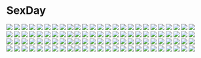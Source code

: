 # SexDay
![](https://konachan.com/image/8d3b2ce003d962e2cbe91f0a11e87ac0/Konachan.com%20-%20126460%20animal%20bird%20hakuryuu_%28character%29%20inazuma_eleven_go%20scenic%20shuu_%28character%29%20tousaki_umiko.jpg)
![](https://konachan.com/image/5127c99d941cd16e5f245a79cd0196f3/Konachan.com%20-%20295620%20hatsune_miku%20imo_bouya%20instrument%20kneehighs%20school_uniform%20teddy_bear%20vocaloid.jpg)
![](https://konachan.com/jpeg/9a39410a362c1aeeac44af5db93083e2/Konachan.com%20-%20226683%20all_male%20aqua_eyes%20ball%20blonde_hair%20gloves%20hoodie%20male%20mmmaoh%20necklace%20pokemon%20short_hair%20spark_%28pokemon_go%29.jpg)
![](https://konachan.com/jpeg/b0f3a697af60b31405262fffb077399f/Konachan.com%20-%20241426%20amazakura_misaki%20blush%20braids%20breasts%20brown_hair%20game_cg%20hiten_goane_ryu%20kazu_kakao%20male%20mizusawa_sayaka%20navel%20nipples%20nude%20pink_eyes%20ribbons%20trap.jpg)
![](https://konachan.com/image/1d938f436e0b114eb53399502a1ea56f/Konachan.com%20-%20206498%20bed%20blonde_hair%20blush%20clownpiece%20hat%20long_hair%20pantyhose%20qunqing%20red_eyes%20touhou.jpg)
![](https://konachan.com/image/957673e5752f13c6d4abcf1471910ad6/Konachan.com%20-%2078505%20amino_dopple%20clouds%20flowers%20hatsune_miku%20sky%20twintails%20umbrella%20vocaloid.jpg)
![](https://konachan.com/image/86192a8ea48d308428a852204f69abc3/Konachan.com%20-%2015052%20flcl%20haruhara_haruko.jpg)
![](https://konachan.com/jpeg/c69aa93f4a38f83725e6650640e0b1b4/Konachan.com%20-%20219875%20aqua_hair%20breasts%20cleavage%20clouds%20dress%20feathers%20headphones%20hyanna-natsu%20orange_eyes%20original%20short_hair%20sky%20summer_dress%20wings.jpg)
![](https://konachan.com/jpeg/c40fc3bc1368f933a532c5ed15684137/Konachan.com%20-%20150964%20aqua_eyes%20beach%20bikini%20blush%20bow%20breasts%20cameltoe%20candy%20cleavage%20game_cg%20group%20lollipop%20long_hair%20navel%20red_eyes%20red_hair%20ribbons%20swimsuit%20tree.jpg)
![](https://konachan.com/jpeg/09ad1b1dbe95992dc67c0ae004ced7a2/Konachan.com%20-%20183114%20building%20city%20flowers%20fujimiya_kaori%20hase_yuuki%20isshuukan_friends%20ribbons%20school_uniform%20skirt%20swordsouls%20tree.jpg)
![](https://konachan.com/image/ffb5106f1697b03d5ea924d3571cf391/Konachan.com%20-%20220296%20brown_hair%20gloves%20gun%20jay_xu%20original%20red_eyes%20twintails%20weapon.jpg)
![](https://konachan.com/jpeg/663c7a18489b495dd77bdb018b646845/Konachan.com%20-%20289623%20annin_doufu%20idolmaster%20idolmaster_cinderella_girls%20idolmaster_cinderella_girls_starlight_stage%20kurosaki_chitose.jpg)
![](https://konachan.com/image/f8292f498a242f5c6f769966f2485d91/Konachan.com%20-%2082748%20fantasy_earth_zero%20panties%20purple_eyes%20signed%20sword%20thighhighs%20underwear%20weapon%20white.jpg)
![](https://konachan.com/image/f42ab7434863e7e2be1c0da0e5ff4cf4/Konachan.com%20-%2083051%20brown_hair%20hakurei_reimu%20hinasaki%20japanese_clothes%20long_hair%20miko%20nopan%20red_eyes%20ribbons%20touhou%20wink.jpg)
![](https://konachan.com/image/d439e5e2fa66d217dafc5e09b17685be/Konachan.com%20-%2097619%20blonde_hair%20boots%20kagamine_rin%20short_hair%20snow%20vocaloid.jpg)
![](https://konachan.com/jpeg/f2acd185fd92350ddddad13f23f3f9f4/Konachan.com%20-%20307070%20cevio%20satou_sasara%20shiro_mayu%20white.jpg)
![](https://konachan.com/image/5f26ee4845811cc812659d581a8e4de0/Konachan.com%20-%20193567%20bikini%20breasts%20christmas%20cleavage%20headphones%20long_hair%20nitroplus%20pink_eyes%20pink_hair%20sonico%20super_sonico%20swimsuit%20thighhighs%20tsuji_santa.jpg)
![](https://konachan.com/image/2e376f020de2b2b6a7b5ea93f4f7be68/Konachan.com%20-%2036675%20all_male%20jyu_oh_sei%20male.jpg)
![](https://konachan.com/jpeg/fa792a0261f08b71651c22ae04467ea7/Konachan.com%20-%2058081%20ass%20hat%20loli%20miyashita_miki%20nipples%20nude%20thighhighs.jpg)
![](https://konachan.com/jpeg/a3747ba0c3e4c16f4c5b88011e060f47/Konachan.com%20-%20109621%20boots%20bow%20bra%20brown_hair%20horns%20ibuki_suika%20masiroke%20panties%20purple_eyes%20school_uniform%20thighhighs%20touhou%20underwear%20white.jpg)
![](https://konachan.com/jpeg/3d8e9e258ed751650aaac1275ac6b681/Konachan.com%20-%2082843%20blood%20busujima_saeko%20highschool_of_the_dead%20katana%20sword%20tea_%28nakenashi%29%20weapon.jpg)
![](https://konachan.com/image/5317f34f85af112b6923c32e78bcb79d/Konachan.com%20-%20194865%20black_hair%20blue_hair%20blush%20book%20brown_eyes%20cirno%20daiyousei%20fairy%20green_hair%20group%20hat%20leaves%20shameimaru_aya%20short_hair%20skirt%20touhou%20tree%20wings.jpg)
![](https://konachan.com/image/8036deed05c622c60764046729d5bc03/Konachan.com%20-%20101130%20all_male%20black_hair%20durarara%21%21%20headphones%20knife%20male%20ogipote%20orihara_izaya%20pink_eyes.jpg)
![](https://konachan.com/image/b20171e675bb6360e67b13c7f95b7cca/Konachan.com%20-%20162928%20akemi_homura%20gun%20mahou_shoujo_madoka_magica%20miki_sayaka%20moonknives%20pantyhose%20sakura_kyouko%20sword%20thighhighs%20weapon.jpg)
![](https://konachan.com/jpeg/05c765358bfbbade7474b02fa8b59795/Konachan.com%20-%20185203%20blonde_hair%20breasts%20cleavage%20open_shirt%20orange_eyes%20sakura-sou_no_pet_na_kanojo%20shiina_mashiro%20vector.jpg)
![](https://konachan.com/image/354ded5e2469cc8ee56c2b7b343e1371/Konachan.com%20-%20100786%20black_hair%20elsee_de_ruth_ima%20haqua_du_lot_herminium%20kami_nomi_zo_shiru_sekai%20megami%20purple_hair%20scan%20thighhighs.jpg)
![](https://konachan.com/image/8a9162528908ffbe055483b466665554/Konachan.com%20-%2070122%20harukaze_chiharu%20hayate_no_gotoku%20jpeg_artifacts.jpg)
![](https://konachan.com/image/dce97e53e48f017b630b65483fdfdc60/Konachan.com%20-%20189911%20empew%20mahou_shoujo_madoka_magica%20signed%20tomoe_mami.jpg)
![](https://konachan.com/image/d0d5cbf75f45ce46aa1ff4646b6c7f47/Konachan.com%20-%2029843%20disgaea%20laharl%20pointed_ears.jpg)
![](https://konachan.com/image/74827c7fb7bc23cc356fa86161b690b4/Konachan.com%20-%20170047%20aqua_hair%20blue_eyes%20blush%20elbow_gloves%20gloves%20long_hair%20miyazaki_byou%20navel%20original%20skirt%20staff%20thighhighs%20zettai_ryouiki.jpg)
![](https://konachan.com/image/0e41ac2ebf7ba85552c93d60d4c702c9/Konachan.com%20-%20276769%20animal%20bird%20blue_eyes%20boots%20braids%20brown_hair%20building%20clouds%20computer%20genzoman%20gloves%20grass%20long_hair%20male%20ponytail%20scenic%20signed%20sky%20sword%20weapon.jpg)
![](https://konachan.com/image/74b5cbdeea17222f033f3fb7a11c4f39/Konachan.com%20-%20169196%20aqua_eyes%20aqua_hair%20blonde_hair%20blue_eyes%20blush%20hatsune_miku%20headphones%20kagamine_rin%20long_hair%20pink_hair%20short_hair%20tattoo%20tie%20vocaloid%20wink%20yana_mori.jpg)
![](https://konachan.com/image/20703e301285abb80e6ce345fa133317/Konachan.com%20-%20172694%20brown_hair%20fatheng%20original%20purple_eyes.jpg)
![](https://konachan.com/image/1585e541c1bf544d19137f7415a3a95d/Konachan.com%20-%2083976%20dance_in_the_vampire_bund%20godees%20mina_tepes%20monochrome.jpg)
![](https://konachan.com/jpeg/4e9f960aadd456df9117326083d4a556/Konachan.com%20-%20254998%20ass%20bikini%20cameltoe%20frill%20game_cg%20koizumi_amane%20kurokawa_marin%20long_hair%20purple_eyes%20purple_hair%20ribbons%20swimsuit.jpg)
![](https://konachan.com/jpeg/2ec6b05c237ebf53c43b8700f4286662/Konachan.com%20-%2065560%20asakura_nanao%20chikotam%20daidouji_ryouko%20lyrical_lyric%20mikeou%20tagme%20takami_rin.jpg)
![](https://konachan.com/jpeg/2d9dad43f7bae01d9d466e3db91a09ca/Konachan.com%20-%20177818%20akatsuki_no_goei%20breasts%20brown_eyes%20brown_hair%20game_cg%20glasses%20nipples%20nude%20pussy%20short_hair%20syangrila%20tomose_shunsaku%20uncensored.jpg)
![](https://konachan.com/jpeg/b828f6aa862ba580d23a4a066df54483/Konachan.com%20-%20138658%20black_hair%20blonde_hair%20blue_eyes%20braids%20cher_erna%20game_cg%20gray_hair%20green_eyes%20group%20kimono%20ogura_minamo%20purple_eyes%20red_hair%20yashio_riho.jpg)
![](https://konachan.com/jpeg/bc05c4370878b178301480ef79f5965f/Konachan.com%20-%20242763%20ass%20blush%20bow%20breasts%20censored%20cum%20night%20nipples%20original%20panties%20penis%20pink_eyes%20pussy%20red_hair%20sayaka_otaku%20sex%20short_hair%20underwear.jpg)
![](https://konachan.com/jpeg/f2302fe4f008014398dd89a3b029afa6/Konachan.com%20-%20158819%20blue_eyes%20breasts%20drink%20imouto_paradise%20imouto_paradise_2%20itou_life%20japanese_clothes%20kimono%20moonstone_cherry%20nanase_momoka%20nipples%20pink_hair%20sake.jpg)
![](https://konachan.com/jpeg/7a818ed45b6cb79ef8ddf55b66cdc5b7/Konachan.com%20-%20144896%20blue_eyes%20blush%20clouds%20game_cg%20gray_hair%20imouto_no_katachi%20meta%20ruins%20short_hair%20shorts%20sky%20socks%20sphere%20tagme_%28artist%29.jpg)
![](https://konachan.com/image/4fe7806f19f8312c4908cbacca68fd18/Konachan.com%20-%20247054%202girls%20aqua_eyes%20aqua_hair%20bow%20building%20headband%20hiten_goane_ryu%20kimono%20long_hair%20orange_eyes%20shrine%20snow%20tree%20twintails%20watermark%20white_hair%20winter.jpg)
![](https://konachan.com/image/184bac6df4ec33790d784bd1df22e434/Konachan.com%20-%20264377%20animal_ears%20aqua_eyes%20bell%20black_hair%20catgirl%20choker%20dress%20gloves%20goth-loli%20kneehighs%20loli%20long_hair%20omoomomo%20original%20ribbons%20signed%20tail.jpg)
![](https://konachan.com/image/1212d01c0b8a6a384e8390a33d81202c/Konachan.com%20-%20100033%20blue_hair%20maple%20pointed_ears%20shining_tears%20taka_tony%20white%20wings.jpg)
![](https://konachan.com/jpeg/5fd98ef2fcd949ccafdea3bda22eb607/Konachan.com%20-%20240309%20animal%20asuka_connell%20blonde_hair%20bluesnowcat%20blush%20cat%20fairy_tail%20hug%20loli%20lucy_heartfilia%20male%20natsu_dragneel%20scarf%20tattoo%20waifu2x.jpg)
![](https://konachan.com/image/d2f33f537d86eb192759945f0580fcab/Konachan.com%20-%20116718%20cc%20clamp%20code_geass%20green_eyes%20green_hair%20lelouch_lamperouge%20long_hair%20male%20nude%20short_hair%20vector%20watermark%20wings.jpg)
![](https://konachan.com/image/a15968529e335991861db527137ecf94/Konachan.com%20-%20279882%20blue_eyes%20blue_hair%20blush%20chinomaron%20dress%20gochuumon_wa_usagi_desu_ka%3F%20kafuu_chino%20loli%20long_hair%20umbrella.jpg)
![](https://konachan.com/jpeg/03a9d1eed83c04ec3741bb7550138251/Konachan.com%20-%20184099%20blonde_hair%20bodysuit%20breast_hold%20esperanza_%28wp%29%20long_hair%20mahou_shoujo_lyrical_nanoha%20mahou_shoujo_lyrical_nanoha_vivid%20takamachi_vivio.jpg)
![](https://konachan.com/jpeg/d8f4b8401882ee3e265dbb4f1f2b7d7d/Konachan.com%20-%20117616%20black_hair%20blue_eyes%20blush%20breasts%20game_cg%20long_hair%20nipples%20panties%20school_uniform%20tagme%20tentacles%20thighhighs%20torn_clothes%20underwear%20wet.jpg)
![](https://konachan.com/image/f800537ef6e60afc7251d5a64937c8dd/Konachan.com%20-%20251367%202girls%20blue_hair%20boots%20bow%20braids%20demon%20elbow_gloves%20fang%20gloves%20halloween%20horns%20long_hair%20necklace%20purple_hair%20sakuragi_sayo%20skirt%20wings%20yellow_eyes.jpg)
![](https://konachan.com/image/efb2fa35d0e17c861b8c61419bb2d467/Konachan.com%20-%20190091%20barefoot%20blonde_hair%20dress%20flandre_scarlet%20flowers%20hoshibuchi%20loli%20red_eyes%20rose%20touhou%20vampire%20wings.jpg)
![](https://konachan.com/image/dde55a88df76ef35c04b096ea5ec37c1/Konachan.com%20-%20300349%202girls%20animal_ears%20aqua_eyes%20aqua_hair%20blush%20bow%20bunny_ears%20clouds%20headband%20lolita_fashion%20pink_eyes%20pink_hair%20pompier%20reflection%20sky%20thighhighs.jpg)
![](https://konachan.com/jpeg/ba177079b27f931d3fbc959820d5c16a/Konachan.com%20-%20122938%20animal_ears%20black_hair%20breasts%20catgirl%20chibi%20christmas%20cleavage%20fang%20gray_hair%20kaenbyou_rin%20moon%20pink_hair%20red_eyes%20thighhighs%20touhou%20wings.jpg)
![](https://konachan.com/image/455e21d081d9b84846366cbc78119c7a/Konachan.com%20-%2067947%20hatsune_miku%20twintails%20vocaloid%20white.jpg)
![](https://konachan.com/image/b2e1e41234a982d02c98ef30400c7269/Konachan.com%20-%20190839%20brown_eyes%20brown_hair%20bubbles%20flowers%20long_hair%20mimosa%20navel%20no_bra%20original%20underboob%20underwater%20water.jpg)
![](https://konachan.com/jpeg/1ad82b5c6db37418448ffae39a82983e/Konachan.com%20-%20228503%20bell%20blue_eyes%20book%20bow%20braids%20dress%20glasses%20gray_eyes%20gray_hair%20group%20hat%20headband%20hoodie%20hug%20kneehighs%20maid%20ponytail%20shirt%20shorts%20skirt%20uniform.jpg)
![](https://konachan.com/image/4e6d743d756a53bd40c5e07b87d49e89/Konachan.com%20-%20205704%20boots%20brown_eyes%20brown_hair%20candy%20dille_blood%20dlsite.com%20goggles%20lollipop%20long_hair%20original%20refeia%20scarf%20swimsuit%20umbrella%20watermark.jpg)
![](https://konachan.com/jpeg/57a0164d502f0c47d05fea2b75da1288/Konachan.com%20-%20247313%20animal_ears%20catgirl%20fang%20hoodie%20original%20pink_eyes%20pink_hair%20tail%20twintails%20umeno_%28shio1205%29%20white.jpg)
![](https://konachan.com/image/9bcc8100d86e173c947d34cfa1391e92/Konachan.com%20-%20288748%20gahaku%20rumia%20touhou.jpg)
![](https://konachan.com/image/df56b81fc6f3cabee126eaf1c3b0535f/Konachan.com%20-%20274628%20animal%20anko_%28gochiusa%29%20aqua_eyes%20blue_hair%20blush%20cake%20drink%20food%20kafuu_chino%20kneehighs%20loli%20long_hair%20rabbit%20school_uniform%20skirt%20wild_geese.jpg)
![](https://konachan.com/image/c594cedf7148252e078e559b80fb2608/Konachan.com%20-%20269074%20aliasing%20anus%20blindfold%20bondage%20bow%20breasts%20censored%20kneehighs%20navel%20nipples%20no_bra%20open_shirt%20original%20pubic_hair%20pussy%20rope%20shirt%20short_hair.jpg)
![](https://konachan.com/image/f24ac28bcaf2e72c57e3c7a805130a77/Konachan.com%20-%20115092%20blue_hair%20green_hair%20gumi%20hatsune_miku%20headphones%20long_hair%20matryoshka_%28vocaloid%29%20short_hair%20twintails%20vocaloid.jpg)
![](https://konachan.com/image/494a60fb3ebb356d472cc8ad6a01d729/Konachan.com%20-%20172688%20bloomers%20book%20bow%20braids%20cirno%20demon%20dress%20fairy%20group%20hat%20headdress%20koakuma%20leaves%20maid%20nude%20red_eyes%20rumia%20topless%20touhou%20vampire%20water%20wings.jpg)
![](https://konachan.com/image/f47290535d875d695331e77dd4f8da36/Konachan.com%20-%2021026%20izumi_konata%20lucky_star%20namamo_nanase%20wet.jpg)
![](https://konachan.com/image/0879ec4b3ea5ba3214ca9124468c99cf/Konachan.com%20-%20202207%20blue_eyes%20blush%20censored%20fang%20group%20hat%20hiyohiyo%20long_hair%20navel%20nipples%20no_bra%20nopan%20pantyhose%20pussy%20sketch%20skirt%20skirt_lift%20thighhighs%20tie%20wink.jpg)
![](https://konachan.com/jpeg/a05485f594293766b5c3c77e9ed81075/Konachan.com%20-%20226213%20anthropomorphism%20blue_eyes%20blue_hair%20breasts%20garter%20nipples%20no_bra%20open_shirt%20school_uniform%20terakoya%20third-party_edit%20undressing%20white.jpg)
![](https://konachan.com/jpeg/c2400dab4afa02691ca1c2f4a545de94/Konachan.com%20-%20293179%20bed%20blush%20breasts%20cleavage%20fate_grand_order%20fate_%28series%29%20mash_kyrielight%20naked_shirt%20no_bra%20open_shirt%20pajamas%20pink_hair%20purple_eyes%20short_hair.jpg)
![](https://konachan.com/jpeg/9a27dace920ab43787c4a0f6f57dde68/Konachan.com%20-%20205544%20aliasing%20bikini%20black_hair%20brown_eyes%20brown_hair%20glasses%20gray_eyes%20gray_hair%20group%20long_hair%20momochieri%20short_hair%20summer%20swimsuit%20water.jpg)
![](https://konachan.com/jpeg/1f6fde82d093a8890058d47f921cfbab/Konachan.com%20-%2066022%202girls%20blush%20christmas%20fujiwara_warawara%20game_cg%20hoshina_nanami%20loli%20shirokuma_bellstars%20thighhighs%20tsukimori_ririka.jpg)
![](https://konachan.com/image/9da528d9a75aebb412288bef09391931/Konachan.com%20-%204921%20cosplay%20higurashi_no_naku_koro_ni%20houjou_satoko%20parody%20to_heart.jpg)
![](https://konachan.com/image/f1ed31ec228a959a440cfd95f00235d9/Konachan.com%20-%20132241%20dress%20lily_%28vocaloid%29%20necklace%20sazanami_shione%20vocaloid.jpg)
![](https://konachan.com/image/9eafaf5f7548613c9443a500c3fdfb84/Konachan.com%20-%20101893%20akemi_homura%20flowers%20mahou_shoujo_madoka_magica%20purple_eyes%20tena_%28peony%29%20white.jpg)
![](https://konachan.com/image/d1620826325ed83684c14c5920c0051d/Konachan.com%20-%20172776%20book%20chain%20dungeon_and_fighter%20female_mage_%28dnf%29%20long_hair%20red_eyes%20red_hair%20skull%20swd3e2%20watermark.jpg)
![](https://konachan.com/image/abdf452592ecd67233f1983b3961adb5/Konachan.com%20-%2097590%20angel_beats%21%20clouds%20dreamcatcher%20feathers%20gray_hair%20long_hair%20school_uniform%20sky%20tachibana_kanade%20wings.jpg)
![](https://konachan.com/image/6d230b687edf02f9170aa4995b98f579/Konachan.com%20-%2013539%20paranoia_agent%20white.jpg)
![](https://konachan.com/jpeg/2e036146493b5953187c8e7313123b80/Konachan.com%20-%20146834%20bed%20blonde_hair%20breasts%20censored%20game_cg%20hajikano_shizuku%20nipples%20paizuri%20penis%20racer_%28magnet%29%20sinclient%20twintails.jpg)
![](https://konachan.com/image/aed33897ec8548fff9c4c8f5d3919edb/Konachan.com%20-%20130381%20hatsune_miku%20sakuragi_ren%20vocaloid.jpg)
![](https://konachan.com/image/530dbc13719a4299f9ecbb6cc4f23baf/Konachan.com%20-%20152129%20blush%20breasts%20brown_hair%20cleavage%20faint_tone%20flowers%20fummy%20green_eyes%20japanese_clothes%20kimono%20no_bra%20ribbons%20short_hair%20tachibana_otoha.jpg)
![](https://konachan.com/jpeg/c45f2fb2472056e658a30600c3ce490f/Konachan.com%20-%20272259%20bed%20blush%20bondage%20bra%20dark_elf_daisy%20gag%20game_cg%20long_hair%20mirror_%28game%29%20ponytail%20red_eyes%20tagme_%28artist%29%20underwear%20white_hair.jpg)
![](https://konachan.com/jpeg/708f982d819c5333c5665589d0becb6f/Konachan.com%20-%20193242%202girls%20alice_margatroid%20apron%20blonde_hair%20blue_eyes%20christmas%20hat%20kirisame_marisa%20long_hair%20nip_to_chip%20pantyhose%20santa_hat%20scarf%20short_hair%20touhou.jpg)
![](https://konachan.com/jpeg/4e8cd099ad9daf2276cafd79c56e0c6b/Konachan.com%20-%20192179%20anthropomorphism%20blonde_hair%20bushidokuroi%20elbow_gloves%20gloves%20headband%20kantai_collection%20long_hair%20rensouhou-chan%20skirt%20thighhighs%20water.jpg)
![](https://konachan.com/image/8df507c3ae2b27833ecc5d71f462ea52/Konachan.com%20-%2080091%20armor%20black_hair%20blue_eyes%20katana%20nagasawa_shin%20original%20sword%20thighhighs%20weapon.jpg)
![](https://konachan.com/image/24edc8fd8bc285ae7db74a0c24297f96/Konachan.com%20-%20198958%20ass%20breasts%20cleavage%20flowers%20green_eyes%20green_hair%20hunie_pop%20long_hair%20ninamo%20rose%20tagme%20theiatena_venus%20tiara%20wristwear.jpg)
![](https://konachan.com/image/88ba3470e820b9a89584211080d44b77/Konachan.com%20-%2037194%20kiriyama_sakura%20sakura_musubi.jpg)
![](https://konachan.com/jpeg/0cdc712700f5e88a94feda265a8d6011/Konachan.com%20-%20253053%20animal%20bat%20blush%20bow%20braids%20breasts%20candy%20cape%20gloves%20halloween%20hat%20headband%20liking%20lollipop%20long_hair%20navel%20pumpkin%20short_hair%20skirt%20wings%20witch_hat.jpg)
![](https://konachan.com/jpeg/16bf6ce7a2ce7f54e74fe2eab95d010d/Konachan.com%20-%20246898%20ball%20bikini%20blush%20breasts%20brown_eyes%20brown_hair%20bubbles%20clouds%20cropped%20katou_megumi%20pasdar%20saenai_heroine_no_sodatekata%20short_hair%20sky%20swimsuit.jpg)
![](https://konachan.com/image/07e670ad6322a541c16de9d56e47e6e4/Konachan.com%20-%20235630%20aliasing%20animal%20animal_ears%20blush%20brown_eyes%20fox%20foxgirl%20gray_hair%20japanese_clothes%20mask%20miko%20misaki_yuu%20original%20petals%20short_hair%20tail%20umbrella.jpg)
![](https://konachan.com/image/08112592a778412e27c53e519b2b0103/Konachan.com%20-%20217367%20animal%20bird%20building%20kneehighs%20original%20reflection%20scenic%20school_uniform%20signed%20skirt%20sky%20tree%20water%20wayne_chan.jpg)
![](https://konachan.com/jpeg/2b2d1faf381c6bb9b5ce3a01584c8d16/Konachan.com%20-%20212011%20blush%20bondage%20bow%20brown_eyes%20brown_hair%20censored%20game_cg%20garter_belt%20long_hair%20nipples%20nude%20pussy%20pussy_juice%20ribbons%20sex%20skyfish%20stockings%20thighhighs.jpg)
![](https://konachan.com/image/fedfd4363fb6c13cbe17bf36eecbceff/Konachan.com%20-%209146%20kobayashi_yuji%20tagme.jpg)
![](https://konachan.com/image/5c2c7e4296081bbf118fe3e7f6ed3aaf/Konachan.com%20-%20169808%20black_hair%20blonde_hair%20blueman%20glasses%20gray_eyes%20group%20hat%20inumuta_houka%20kill_la_kill%20matoi_ryuuko%20navel%20short_hair%20skirt%20sword%20thighhighs%20weapon.jpg)
![](https://konachan.com/image/743ce8256b9ca762bd29b881fa802615/Konachan.com%20-%20223273%20blonde_hair%20cropped%20darwinwu%20elbow_gloves%20flandre_scarlet%20gloves%20orange_eyes%20skirt%20tail%20thighhighs%20touhou%20zettai_ryouiki.jpg)
![](https://konachan.com/jpeg/4c09038d06d4a69f2495bfd8795aca63/Konachan.com%20-%20255902%20animal_ears%20bell%20blush%20breasts%20cat_smile%20cleavage%20collar%20food%20foxgirl%20gloves%20long_hair%20muryou%20pink_hair%20ponytail%20tail%20tamamo_cat%20thighhighs.jpg)
![](https://konachan.com/image/b0a204be0ad853d5eeff290f04365dd0/Konachan.com%20-%20132276%20ass%20blonde_hair%20breasts%20cleavage%20dress%20flandre_scarlet%20neats%20no_bra%20red_eyes%20touhou%20vampire%20wings.jpg)
![](https://konachan.com/jpeg/95494d14bf8c78bf5c93d809994dfe77/Konachan.com%20-%2097895%20hatsune_miku%20long_hair%20skirt%20thighhighs%20tie%20vocaloid.jpg)
![](https://konachan.com/image/136809742d50a821828d88e4cad191d8/Konachan.com%20-%20132520%20flowers%20hieda_no_akyuu%20kazu_%28muchuukai%29%20purple_eyes%20purple_hair%20touhou.jpg)
![](https://konachan.com/image/b2e0a86c75ae32dc93d132c58453fd8c/Konachan.com%20-%20153382%202girls%20fang%20flandre_scarlet%20hat%20red_eyes%20remilia_scarlet%20touhou%20utarion%20vampire%20wings.jpg)
![](https://konachan.com/jpeg/aced601b3fce6c4817f27248e4ee23b8/Konachan.com%20-%20119982%20black_hair%20breasts%20censored%20game_cg%20ino%20nipples%20open_shirt%20paizuri%20penis%20school_uniform%20sister_scheme_2%20yanagawa_misaki.jpg)
![](https://konachan.com/image/92a5ea14f969403f54827e0172ceb558/Konachan.com%20-%20213072%20aqua_eyes%20breasts%20cum%20green_hair%20ichio%20navel%20nipples%20no_bra%20open_shirt%20panties%20panty_pull%20penis%20pubic_hair%20pussy%20sex%20touhou%20uncensored%20underwear.jpg)
![](https://konachan.com/jpeg/b2728c218295825c2789d708bb1afa81/Konachan.com%20-%20261955%20black_hair%20blush%20breasts%20cameltoe%20game_cg%20long_hair%20navel%20nipples%20purple_eyes%20sayori%20spread_legs%20tentacle_games%20topless%20tropical_liquor.jpg)
